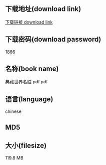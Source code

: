 ## 下载地址(download link)
[下载链接 download link](https://voluble-croquembouche-d321dc.netlify.app/?s=%E5%85%B8%E8%97%8F%E4%B8%96%E7%95%8C%E5%90%8D%E8%83%9C.pdf)

## 下载密码(download password)
1866

## 名称(book name)
典藏世界名胜.pdf.pdf

## 语言(language)
chinese

## MD5


## 大小(filesize)
119.8 MB

